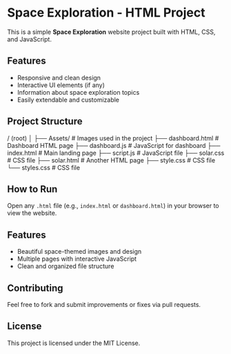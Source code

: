 # Space Exploration - HTML Project

This is a simple **Space Exploration** website project built with HTML, CSS, and JavaScript.

## Features

- Responsive and clean design
- Interactive UI elements (if any)
- Information about space exploration topics
- Easily extendable and customizable

## Project Structure

/ (root)
│
├── Assets/ # Images used in the project
├── dashboard.html # Dashboard HTML page
├── dashboard.js # JavaScript for dashboard
├── index.html # Main landing page
├── script.js # JavaScript file
├── solar.css # CSS file
├── solar.html # Another HTML page
├── style.css # CSS file
└── styles.css # CSS file


## How to Run

Open any `.html` file (e.g., `index.html` or `dashboard.html`) in your browser to view the website.

## Features

- Beautiful space-themed images and design
- Multiple pages with interactive JavaScript
- Clean and organized file structure

## Contributing

Feel free to fork and submit improvements or fixes via pull requests.

## License

This project is licensed under the MIT License.
